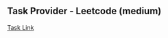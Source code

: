 ## Task Provider - Leetcode (medium)

[Task Link](https://leetcode.com/problems/palindromic-substrings/description/?envType=daily-question&envId=2024-02-10)